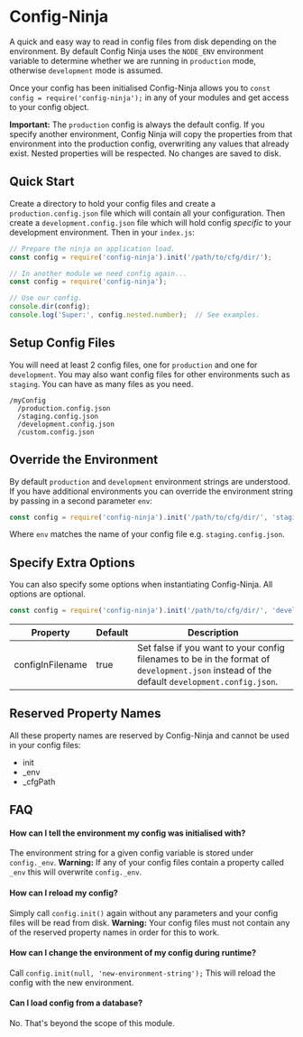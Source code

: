 # Config-Ninja
A quick and easy way to read in config files from disk depending on the environment. By default Config Ninja uses the `NODE_ENV` environment variable to determine whether we are running in `production` mode, otherwise `development` mode is assumed.

Once your config has been initialised Config-Ninja allows you to `const config = require('config-ninja');` in any of your modules and get access to your config object.

**Important:** The `production` config is always the default config. If you specify another environment, Config Ninja will copy the properties from that environment into the production config, overwriting any values that already exist. Nested properties will be respected. No changes are saved to disk.

## Quick Start
Create a directory to hold your config files and create a `production.config.json` file which will contain all your configuration. Then create a `development.config.json` file which will hold config _specific_ to your development environment. Then in your `index.js`:

```javascript
// Prepare the ninja on application load.
const config = require('config-ninja').init('/path/to/cfg/dir/');

// In another module we need config again...
const config = require('config-ninja');

// Use our config.
console.dir(config);
console.log('Super:', config.nested.number);  // See examples.
```

## Setup Config Files
You will need at least 2 config files, one for `production` and one for `development`. You may also want config files for other environments such as `staging`. You can have as many files as you need.

```
/myConfig
  /production.config.json
  /staging.config.json
  /development.config.json
  /custom.config.json
```

## Override the Environment
By default `production` and `development` environment strings are understood. If you have additional environments you can override the environment string by passing in a second parameter `env`:
```javascript
const config = require('config-ninja').init('/path/to/cfg/dir/', 'staging');
```
Where `env` matches the name of your config file e.g. `staging.config.json`.

## Specify Extra Options
You can also specify some options when instantiating Config-Ninja. All options are optional.

```javascript
const config = require('config-ninja').init('/path/to/cfg/dir/', 'development', { ... });
```

| Property | Default | Description |
|----------|---------|-------------|
| configInFilename | true | Set false if you want to your config filenames to be in the format of `development.json` instead of the default `development.config.json`. |

## Reserved Property Names
All these property names are reserved by Config-Ninja and cannot be used in your config files:

* init
* \_env
* \_cfgPath

## FAQ

#### How can I tell the environment my config was initialised with?
The environment string for a given config variable is stored under `config._env`. **Warning:** If any of your config files contain a property called `_env` this will overwrite `config._env`.

#### How can I reload my config?
Simply call `config.init()` again without any parameters and your config files will be read from disk. **Warning:** Your config files must not contain any of the reserved property names in order for this to work.

#### How can I change the environment of my config during runtime?
Call `config.init(null, 'new-environment-string');` This will reload the config with the new environment.

#### Can I load config from a database?
No. That's beyond the scope of this module.
